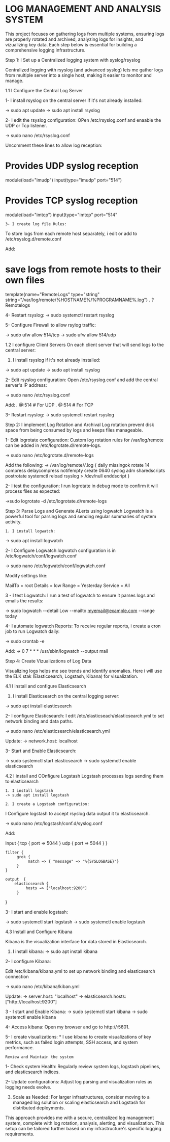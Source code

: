 # LOG MANAGEMENT AND ANALYSIS SYSTEM
This project focuses on gathering logs from multiple systems, ensuring logs are properly rotated and archived, analyzing logs for insights, and vizualizing key data. Each step below is essential for building a comprehensive logging infrastructure.

Step 1: I Set up a Centralized logging system with syslog/rsyslog

Centralized logging with rsyslog (and advanced syslog) lets me gather logs from multiple server into a single host, making it easier to monitor and manage.

1.1 I Configure the Central Log Server

1- I install rsyslog on the central server if it's not already installed:

-> sudo apt update
-> sudo apt install rsyslog

2- I edit the rsyslog configuration:
OPen  /etc/rsyslog.conf and enaable the UDP or Tcp listener.

-> sudo nano /etc/rsyslog.conf

Uncomment these lines to allow log reception:

# Provides UDP syslog reception
module(load="imudp")
input(type="imudp" port="514")

# Provides TCP syslog reception
module(load="imtcp")
input(type="imtcp" port="514"

    3- I create log file Rules:
 To store logs from each remote host separately, i edit or add to /etc/rsyslog.d/remote.conf
 
   Add:
   # save logs from remote hosts to their own files
   template(name="RemoteLogs" type="string" string="/var/log/remote/%HOSTNAME%/%PROGRAMNAME%.log")
   *.* ?Remotelogs
   
   4- Restart rsyslog:
   -> sudo systemctl restart rsyslog
   
   5- Configure Firewall to allow rsylog traffic:
   
   -> sudo ufw allow 514/tcp
   -> sudo ufw allow 514/udp
   
   1.2 I configure Client Servers
 On each client server that will send logs to the central server:
 
   1. I install rsyslog if it's not already installed:
   
   -> sudo apt update
   -> sudo apt install rsyslog
   
   2- Edit rsyslog configuration: 
 Open  /etc/rsyslog.conf and add the central server's IP address:
 
 -> sudo nano /etc/rsyslog.conf
 
   Add:
   *.* @<central-server-ip>:514  # For UDP
   *.* @<central-server-ip>:514  # For TCP
   
   3- Restart rsyslog:
   -> sudo systemctl restart rsyslog
   
   
   Step 2: I implement Log Rotation and Archival
 Log rotation prevent disk space from being consumed by logs and keeps files manageable.
 
   1- Edit logrotate configuration: 
 Custom log rotation rules for 
 /var/log/remote can be added in /etc/logrotate.d/remote-logs.
 
 -> sudo nano /etc/logrotate.d/remote-logs
 
  Add the following:
 -> /var/log/remote/*/*.log {
      daily
      missingok
      rotate 14
      compress
      delaycompress
      notifempty
      create 0640 syslog adm
      sharedscripts
      postrotate
           systemctl reload rsyslog > /dev/null
      enddscript
  }
  
  
  2- I test the configuration:
 I run logrotate in debug mode to confirm it will process files as expected:
 
 ->sudo logrotate -d /etc/logrotate.d/remote-logs
 
 
   Step 3: Parse Logs and Generate ALerts using logwatch
 Logwatch is a powerful tool for parsing logs and sending regular summaries of system activity.
 
    1. I install logwatch:
    
   -> sudo apt install logwatch
   
   2- I Configure Logwatch:logwatch configuration is in
   /etc/logwatch/conf/logwatch.conf
   
   -> sudo nano /etc/logwatch/conf/logwatch.conf
   
   Modify settings like:
   
   MailTo = root
   Details = low
   Range = Yesterday
   Service = All
   
   
   3 - I test Logwatch:
I run a test of logwatch to ensure it parses logs and emails the results:

-> sudo logwatch --detail Low --mailto myemail@example.com --range today

  
   4- I automate logwatch Reports:
 To receive regular reports, i create a cron job to run Logwatch daily:
 
 -> sudo crontab -e
 
   Add:
 -> 0 7 * * *  /usr/sbin/logwatch --output mail
 
 
 Step 4: Create Vizualizations of Log Data
 
 Visualizing logs helps me see trends and identify anomalies. Here i will use the ELK stak (Elasticsearch, Logstash, Kibana) for visualization.
 
  4.1 I install and configure Elasticsearch
  1. I install Elasticsearch on the central logging server:
  
  -> sudo apt install elasticsearch
  
  2- I configure Elasticsearch: 
 I edit /etc/elasticseach/elasticsearch.yml to set network binding and data paths.
 
   -> sudo nano /etc/elasticsearch/elasticsearch.yml
   
   Update:
   -> network.host: localhost
   
   3- Start and Enable Elasticsearch:
   
   -> sudo systemctl start elasticsearch
   -> sudo systemctl enable elasticsearch
   
   
   4.2 I install and COnfigure Logstash
Logstash processes logs sending them to elasticsearch

    1. I install logstash
    -> sudo apt install logstash
    
    2. I create a Logstash configuration:
 I Configure logstash to accept rsyslog data output it to elasticsearch.
 
 -> sudo nano /etc/logstash/conf.d/syslog.conf
 
   Add:
   
   Input {
       tcp {
              port => 5044
        }
        udp {
             port => 5044
        }
    }
    
    filter {
         grok {
              match => { "message" => "%{SYSLOGBASE}"} 
         }
    }
    
    output  {
        elasticsearch {
             hosts => ["localhost:9200"]
         }
   }
   
   
   3- I start and enable logstash:
   
   -> sudo systemctl start logstash
   -> sudo systemctl enable logstash
   
   
   4.3 Install and Configure Kibana
   
 Kibana is the visualization interface for data stored in Elasticsearch.
 
 1. I install kibana:
 -> sudo apt install kibana
 
 2- I configure Kibana:

Edit /etc/kibana/kibana.yml to set up network binding and elasticsearch connection

-> sudo nano /etc/kibana/kiban.yml

  Update:
 -> server.host: "localhost"
 -> elasticsearch.hosts: ["http://localhost:9200"]
 
 3 - I start and Enable Kibana:
 -> sudo systemctl start kibana
 -> sudo systemctl enable kibana
 
 4- Access kibana: Open my browser and go to http://<my-server-ip>:5601.
 
 5- I create visualizations:
    * I use kibana to create visualizations of key metrics, such as failed login attempts, SSH access, and system performance.
    
    
    
    Review and Maintain the system
  1- Check system Health: Regularly review system logs, logstash pipelines, and elasticsearch indices.
  
  2- Update configurations: Adjust log parsing and visualization rules as logging needs evolve.
  
  3. Scale as Needed: For larger infrastructures, consider moving to a managed log solution or scaling elasticsearch and Logstash for distributed deployments.
  
  
  
  This approach provides me with a secure, centralized log management system, complete with log rotation, analysis, alerting, and visualization. This setup can be tailored further based on my infrastructure's specific logging requirements.
            
   

